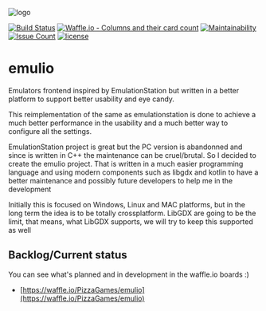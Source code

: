 
![logo](https://s1.postimg.org/mrtbd0yhr/emulio.png)

[![Build Status](https://travis-ci.org/PizzaGames/emulio.svg?branch=master)](https://travis-ci.org/PizzaGames/emulio)
[![Waffle.io - Columns and their card count](https://badge.waffle.io/PizzaGames/emulio.svg?columns=all)](https://waffle.io/PizzaGames/emulio)
[![Maintainability](https://api.codeclimate.com/v1/badges/7e57917786cfc50075fd/maintainability)](https://codeclimate.com/github/PizzaGames/emulio/maintainability)
[![Issue Count](https://codeclimate.com/github/PizzaGames/emulio/badges/issue_count.svg)](https://codeclimate.com/github/PizzaGames/emulio)
[![license](https://img.shields.io/github/PizzaGames/emulio/apistatus.svg?style=plastic)]()


# emulio
Emulators frontend inspired by EmulationStation but written in a better platform to support better usability and eye candy.

This reimplementation of the same as emulationstation is done to achieve a much better performance in the usability and a much better way to configure all the settings.

EmulationStation project is great but the PC version is abandonned and since is written in C++ the maintenance can be cruel/brutal. So I decided to create the emulio project. That is written in a much easier programming language and using modern components such as libgdx and kotlin to have a better maintenance and possibly future developers to help me in the development

Initially this is focused on Windows, Linux and MAC platforms, but in the long term the idea is to be totally crossplatform. LibGDX are going to be the limit, that means, what LibGDX supports, we will try to keep this supported as well


## Backlog/Current status
You can see what's planned and in development in the waffle.io boards :)
- [https://waffle.io/PizzaGames/emulio](https://waffle.io/PizzaGames/emulio)

  
